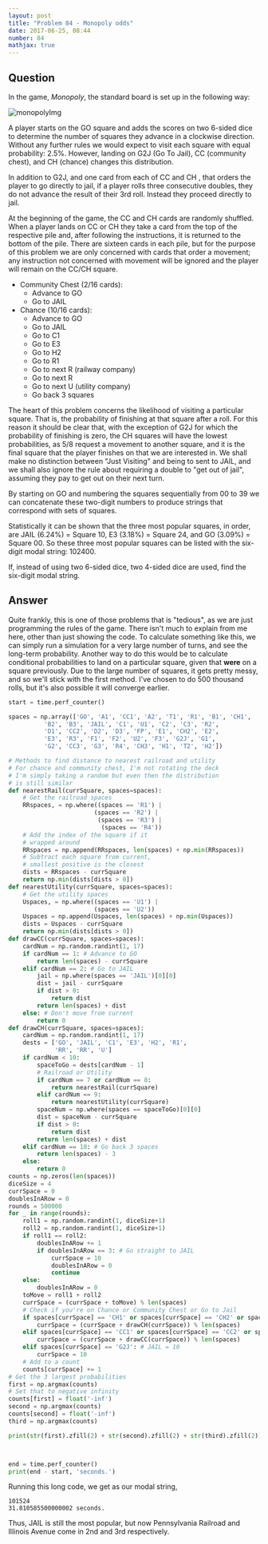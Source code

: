 ```yaml
---
layout: post
title: "Problem 84 - Monopoly odds"
date: 2017-06-25, 08:44
number: 84
mathjax: true
---
```


## Question

In the game, *Monopoly*, the standard board is set up in the following way:

![monopolyImg]({{site.url}}{{site.baseurl}}\assets\Images\p084.png)

A player starts on the GO square and adds the scores on two 6-sided dice to determine the number of squares they advance in a clockwise direction. Without any further rules we would expect to visit each square with equal probability: 2.5%. However, landing on G2J (Go To Jail), CC (community chest), and CH (chance) changes this distribution.

In addition to G2J, and one card from each of CC and CH , that orders the player to go directly to jail, if a player rolls three consecutive doubles, they do not advance the result of their 3rd roll. Instead they proceed directly to jail.

At the beginning of the game,  the CC and CH cards are randomly shuffled. When a player lands on CC or CH they take a card from the top of the respective pile and, after following the instructions, it is returned to the bottom of the pile. There are sixteen cards in each pile, but for the purpose of this problem we are only concerned with cards that order a movement; any instruction not concerned with movement will be ignored and the player will remain on the CC/CH square.

- Community Chest (2/16 cards):
  - Advance to GO
  - Go to JAIL
- Chance (10/16 cards):
  - Advance to GO
  - Go to JAIL
  - Go to C1
  - Go to E3
  - Go to H2
  - Go to R1
  - Go to next R (railway company)
  - Go to next R
  - Go to next U (utility company)
  - Go back 3 squares

The heart of this problem concerns the likelihood of visiting a particular square. That is, the probability of finishing at that square after a roll. For this reason it should be clear that, with the exception of G2J for which the probability of finishing is zero, the CH squares will have the lowest probabilities, as 5/8 request a movement to another square, and it is the final square that the player finishes on that we are interested in. We shall make no distinction between "Just Visiting" and being to sent to JAIL, and we shall also ignore the rule about requiring a double to "get out of jail", assuming they pay to get out on their next turn.

By starting on GO and numbering the squares sequentially from 00 to 39 we can concatenate these two-digit numbers to produce strings that correspond with sets of squares.

Statistically it can be shown that the three most popular squares, in order, are JAIL (6.24%) = Square 10, E3 (3.18%) = Square 24, and GO (3.09%) = Square 00. So these three most popular squares can be listed with the six-digit modal string: 102400.

If, instead of using two 6-sided dice, two 4-sided dice are used, find the six-digit modal string.

## Answer

Quite frankly, this is one of those problems that is "tedious", as we are just programming the rules of the game. There isn't much to explain from me here, other than just showing the code. To calculate something like this, we can simply run a simulation for a very large number of turns, and see the long-term probability. Another way to do this would be to calculate conditional probabilities to land on a particular square, given that **were** on a square previously. Due to the large number of squares, it gets pretty messy, and so we'll stick with the first method. I've chosen to do 500 thousand rolls, but it's also possible it will converge earlier.

```python
start = time.perf_counter()

spaces = np.array(['GO', 'A1', 'CC1', 'A2', 'T1', 'R1', 'B1', 'CH1',
          'B2', 'B3', 'JAIL', 'C1', 'U1', 'C2', 'C3', 'R2',
          'D1', 'CC2', 'D2', 'D3', 'FP', 'E1', 'CH2', 'E2',
          'E3', 'R3', 'F1', 'F2', 'U2', 'F3', 'G2J', 'G1',
          'G2', 'CC3', 'G3', 'R4', 'CH3', 'H1', 'T2', 'H2'])

# Methods to find distance to nearest railroad and utility
# For chance and community chest, I'm not rotating the deck
# I'm simply taking a random but even then the distribution
# is still similar
def nearestRail(currSquare, spaces=spaces):
    # Get the railroad spaces
    RRspaces, = np.where((spaces == 'R1') |
                        (spaces == 'R2') |
                         (spaces == 'R3') |
                          (spaces == 'R4'))
    # Add the index of the square if it
    # wrapped around
    RRspaces = np.append(RRspaces, len(spaces) + np.min(RRspaces))
    # Subtract each square from current,
    # smallest positive is the closest
    dists = RRspaces - currSquare
    return np.min(dists[dists > 0])
def nearestUtility(currSquare, spaces=spaces):
    # Get the utility spaces
    Uspaces, = np.where((spaces == 'U1') |
                        (spaces == 'U2'))
    Uspaces = np.append(Uspaces, len(spaces) + np.min(Uspaces))
    dists = Uspaces - currSquare
    return np.min(dists[dists > 0])
def drawCC(currSquare, spaces=spaces):
    cardNum = np.random.randint(1, 17)
    if cardNum == 1: # Advance to GO
        return len(spaces) - currSquare
    elif cardNum == 2: # Go to JAIL
        jail = np.where(spaces == 'JAIL')[0][0]
        dist = jail - currSquare
        if dist > 0:
            return dist
        return len(spaces) + dist
    else: # Don't move from current
        return 0
def drawCH(currSquare, spaces=spaces):
    cardNum = np.random.randint(1, 17)
    dests = ['GO', 'JAIL', 'C1', 'E3', 'H2', 'R1',
             'RR', 'RR', 'U']
    if cardNum < 10:
        spaceToGo = dests[cardNum - 1]
        # Railroad or Utility
        if cardNum == 7 or cardNum == 8:
            return nearestRail(currSquare)
        elif cardNum == 9:
            return nearestUtility(currSquare)
        spaceNum = np.where(spaces == spaceToGo)[0][0]
        dist = spaceNum - currSquare
        if dist > 0:
            return dist
        return len(spaces) + dist
    elif cardNum == 10: # Go back 3 spaces
        return len(spaces) - 3
    else:
        return 0
counts = np.zeros(len(spaces))
diceSize = 4
currSpace = 0
doublesInARow = 0
rounds = 500000
for _ in range(rounds):
    roll1 = np.random.randint(1, diceSize+1)
    roll2 = np.random.randint(1, diceSize+1)
    if roll1 == roll2:
        doublesInARow += 1
        if doublesInARow == 3: # Go straight to JAIL
            currSpace = 10
            doublesInARow = 0
            continue
    else:
        doublesInARow = 0
    toMove = roll1 + roll2
    currSpace = (currSpace + toMove) % len(spaces)
    # Check if you're on Chance or Community Chest or Go to Jail
    if spaces[currSpace] == 'CH1' or spaces[currSpace] == 'CH2' or spaces[currSpace] == 'CH3':
        currSpace = (currSpace + drawCH(currSpace)) % len(spaces)
    elif spaces[currSpace] == 'CC1' or spaces[currSpace] == 'CC2' or spaces[currSpace] == 'CC3':
        currSpace = (currSpace + drawCC(currSpace)) % len(spaces)
    elif spaces[currSpace] == 'G2J': # JAIL = 10
        currSpace = 10
    # Add to a count
    counts[currSpace] += 1
# Get the 3 largest probabilities
first = np.argmax(counts)
# Set that to negative infinity
counts[first] = float('-inf')
second = np.argmax(counts)
counts[second] = float('-inf')
third = np.argmax(counts)

print(str(first).zfill(2) + str(second).zfill(2) + str(third).zfill(2))



end = time.perf_counter()
print(end - start, 'seconds.')
```

 Running this long code, we get as our modal string,

```
101524
31.810585500000002 seconds.
```

Thus, JAIL is still the most popular, but now Pennsylvania Railroad and Illinois Avenue come in 2nd and 3rd respectively.